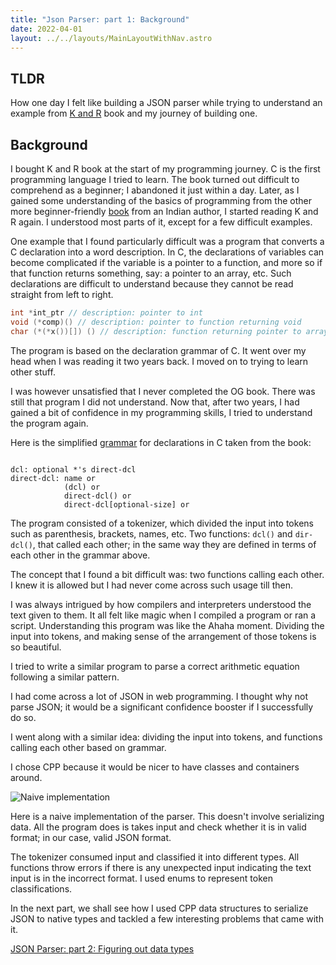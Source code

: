 ```yaml
---
title: "Json Parser: part 1: Background"
date: 2022-04-01
layout: ../../layouts/MainLayoutWithNav.astro
---
```


## TLDR

How one day I felt like building a JSON parser while trying to understand an example from [K and R](https://en.wikipedia.org/wiki/The_C_Programming_Language) book and my journey of building one.

## Background

I bought K and R book at the start of my programming journey. C is the first programming language I tried to learn. The book turned out difficult to comprehend as a beginner; I abandoned it just within a day. Later, as I gained some understanding of the basics of programming from the other more beginner-friendly [book](https://www.amazon.in/Let-Us-C-Yashavant-Kanetkar/dp/8183331637) from an Indian author, I started reading K and R again. I understood most parts of it, except for a few difficult examples.

One example that I found particularly difficult was a program that converts a C declaration into a word description. In C, the declarations of variables can become complicated if the variable is a pointer to a function, and more so if that function returns something, say: a pointer to an array, etc. Such declarations are difficult to understand because they cannot be read straight from left to right.

```C
int *int_ptr // description: pointer to int
void (*comp)() // description: pointer to function returning void
char (*(*x())[]) () // description: function returning pointer to array[] of pointer to function returning char


```

The program is based on the declaration grammar of C. It went over my head when I was reading it two years back. I moved on to trying to learn other stuff.

I was however unsatisfied that I never completed the OG book. There was still that program I did not understand. Now that, after two years, I had gained a bit of confidence in my programming skills, I tried to understand the program again.

Here is the simplified [grammar](https://en.wikipedia.org/wiki/Formal_grammar) for declarations in C taken from the book:

```

dcl: optional *'s direct-dcl
direct-dcl: name or
            (dcl) or
            direct-dcl() or
            direct-dcl[optional-size] or

```

<!-- You can think of it as the whole declaration consisting of two entities that are defined in terms of each other. The name above is not a variable name, it is void | int | double etc. -->

The program consisted of a tokenizer, which divided the input into tokens such as parenthesis, brackets, names, etc. Two functions: `dcl()` and `dir-dcl()`, that called each other; in the same way they are defined in terms of each other in the grammar above.

The concept that I found a bit difficult was: two functions calling each other. I knew it is allowed but I had never come across such usage till then.

I was always intrigued by how compilers and interpreters understood the text given to them. It all felt like magic when I compiled a program or ran a script. Understanding this program was like the Ahaha moment. Dividing the input into tokens, and making sense of the arrangement of those tokens is so beautiful.

I tried to write a similar program to parse a correct arithmetic equation following a similar pattern.

I had come across a lot of JSON in web programming. I thought why not parse JSON; it would be a significant confidence booster if I successfully do so.

I went along with a similar idea: dividing the input into tokens, and functions calling each other based on grammar.

I chose CPP because it would be nicer to have classes and containers around.

![Naive implementation](/assets/test.drawio.svg)

Here is a naive implementation of the parser. This doesn't involve serializing data. All the program does is takes input and check whether it is in valid format; in our case, valid JSON format.

The tokenizer consumed input and classified it into different types. All functions throw errors if there is any unexpected input indicating the text input is in the incorrect format. I used enums to represent token classifications.

In the next part, we shall see how I used CPP data structures to serialize JSON to native types and tackled a few interesting problems that came with it.

[JSON Parser: part 2: Figuring out data types](/p_blog/articles/json_parser_part_2)
